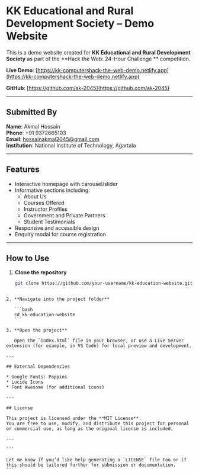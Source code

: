 # KK Educational and Rural Development Society – Demo Website

This is a demo website created for **KK Educational and Rural Development Society** as part of the **Hack the Web: 24-Hour Challenge ** competition.

**Live Demo**: [https://kk-computershack-the-web-demo.netlify.app](https://kk-computershack-the-web-demo.netlify.app)

**GitHub**: [https://github.com/ak-2045](https://github.com/ak-2045)

---

## Submitted By

**Name**: Akmal Hossain  
**Phone**: +91 9372665103  
**Email**: hossainakmal2045@gmail.com  
**Institution**: National Institute of Technology, Agartala

---

## Features

- Interactive homepage with carousel/slider  
- Informative sections including:
  - About Us
  - Courses Offered
  - Instructor Profiles
  - Government and Private Partners
  - Student Testimonials
- Responsive and accessible design  
- Enquiry modal for course registration  

---

## How to Use

1. **Clone the repository**

   ```bash
   git clone https://github.com/your-username/kk-education-website.git
````

2. **Navigate into the project folder**

   ```bash
   cd kk-education-website
   ```

3. **Open the project**

   Open the `index.html` file in your browser, or use a Live Server extension (for example, in VS Code) for local preview and development.

---

## External Dependencies

* Google Fonts: Poppins
* Lucide Icons
* Font Awesome (for additional icons)

---

## License

This project is licensed under the **MIT License**.
You are free to use, modify, and distribute this project for personal or commercial use, as long as the original license is included.

---

```

Let me know if you’d like help generating a `LICENSE` file too or if this should be tailored further for submission or documentation.
```
